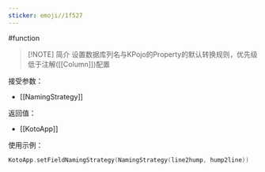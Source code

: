 ```yaml
---
sticker: emoji//1f527
---
```

#function 

> [!NOTE] 简介
> 设置数据库列名与KPojo的Property的默认转换规则，优先级低于注解([[Column]])配置

接受参数：
- [[NamingStrategy]]

返回值：
- [[KotoApp]]

使用示例：
```kotlin
KotoApp.setFieldNamingStrategy(NamingStrategy(line2hump, hump2line))
```
